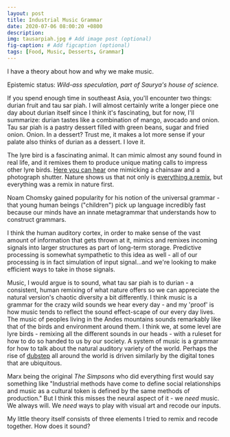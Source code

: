```yaml
---
layout: post
title: Industrial Music Grammar
date: 2020-07-06 08:00:20 +0800
description: 
img: tausarpiah.jpg # Add image post (optional)
fig-caption: # Add figcaption (optional)
tags: [Food, Music, Desserts, Grammar]
---
```


I have a theory about how and why we make music.

Epistemic status: _Wild-ass speculation, part of Saurya's house of science._

If you spend enough time in southeast Asia, you'll encounter two things: durian fruit and tau sar piah. I will almost certainly write a longer piece one day about durian itself since I think it's fascinating, but for now, I'll summarize: durian tastes like a combination of mango, avocado and onion. Tau sar piah is a pastry dessert filled with green beans, sugar and fried onion. Onion. In a dessert? Trust me, it makes a lot more sense if your palate also thinks of durian as a dessert. I love it.

The lyre bird is a fascinating animal. It can mimic almost any sound found in real life, and it remixes them to produce unique mating calls to impress other lyre birds. [Here you can hear](https://www.youtube.com/watch?v=mSB71jNq-yQ) one mimicking a chainsaw and a photograph shutter. Nature shows us that not only is [everything a remix](https://www.youtube.com/watch?v=nJPERZDfyWc), but everything was a remix in nature first.

Noam Chomsky gained popularity for his notion of the universal grammar - that young human beings ("children") pick up language incredibly fast because our minds have an innate metagrammar that understands how to construct grammars.

I think the human auditory cortex, in order to make sense of the vast amount of information that gets thrown at it, mimics and remixes incoming signals into larger structures as part of long-term storage. Predictive processing is somewhat sympathetic to this idea as well - all of our processing is in fact simulation of input signal...and we're looking to make efficient ways to take in those signals.

Music, I would argue is to sound, what tau sar piah is to durian - a consistent, human remixing of what nature offers so we can appreciate the natural version's chaotic diversity a bit differently. I think music is a grammar for the crazy wild sounds we hear every day - and my 'proof' is how music tends to reflect the sound effect-scape of our every day lives. The music of peoples living in the Andes mountains sounds remarkably like that of the birds and environment around them. I think we, at some level are lyre birds - remixing all the different sounds in our heads - with a ruleset for how to do so handed to us by our society. A system of music is a grammar for how to talk about the natural auditory variety of the world. Perhaps the rise of [dubstep](../desi-dubstep) all around the world is driven similarly by the digital tones that are ubiquitous.

Marx being the original _The Simpsons_ who did everything first would say something like "Industrial methods have come to define social relationships and music as a cultural token is defined by the same methods of production." But I think this misses the neural aspect of it - we *need* music. We always will. We *need* ways to play with visual art and recode our inputs.

My little theory itself consists of three elements I tried to remix and recode together. How does it sound?
